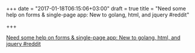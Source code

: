+++
date = "2017-01-18T06:15:06+03:00"
draft = true
title = "Need some help on forms &amp; single-page app: New to golang, html, and jquery  #reddit"

+++

<p><a href="https://t.co/JDK1M1WWEh">Need some help on forms &amp; single-page app: New to golang, html, and jquery  #reddit</a></p>
